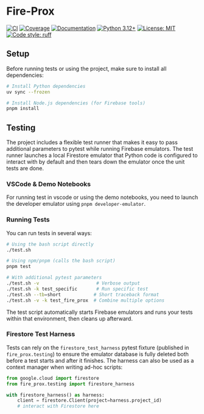 # Fire-Prox

[![CI](https://github.com/habemus-papadum/fire-prox/actions/workflows/ci.yml/badge.svg)](https://github.com/habemus-papadum/fire-prox/actions/workflows/ci.yml)
[![Coverage](https://raw.githubusercontent.com/habemus-papadum/fire-prox/python-coverage-comment-action-data/badge.svg)](https://htmlpreview.github.io/?https://github.com/habemus-papadum/fire-prox/blob/python-coverage-comment-action-data/htmlcov/index.html)
[![Documentation](https://img.shields.io/badge/Documentation-blue.svg)](https://habemus-papadum.github.io/fire-prox/)
[![Python 3.12+](https://img.shields.io/badge/python-3.12+-blue.svg)](https://www.python.org/downloads/)
[![License: MIT](https://img.shields.io/badge/License-MIT-yellow.svg)](https://opensource.org/licenses/MIT)
[![Code style: ruff](https://img.shields.io/badge/code%20style-ruff-000000.svg)](https://github.com/astral-sh/ruff)

## Setup

Before running tests or using the project, make sure to install all dependencies:

```bash
# Install Python dependencies
uv sync --frozen

# Install Node.js dependencies (for Firebase tools)
pnpm install
```

## Testing

The project includes a flexible test runner that makes it easy to pass additional parameters to pytest while running Firebase emulators. The test runner launches a local Firestore emulator that Python code is configured to interact with by default and then tears down the emulator once the unit tests are done.

### VSCode & Demo Notebooks
For running test in vscode or using the demo notebooks, you need to launch the developer emulator using `pnpm developer-emulator`. 

### Running Tests

You can run tests in several ways:

```bash
# Using the bash script directly
./test.sh

# Using npm/pnpm (calls the bash script)
pnpm test

# With additional pytest parameters
./test.sh -v                     # Verbose output
./test.sh -k test_specific       # Run specific test
./test.sh --tb=short            # Short traceback format
./test.sh -v -k test_fire_prox  # Combine multiple options
```

The test script automatically starts Firebase emulators and runs your tests within that environment, then cleans up afterward.

### Firestore Test Harness

Tests can rely on the `firestore_test_harness` pytest fixture (published in `fire_prox.testing`) to ensure the emulator database is fully deleted both before a test starts and after it finishes. The harness can also be used as a context manager when writing ad-hoc scripts:

```python
from google.cloud import firestore
from fire_prox.testing import firestore_harness

with firestore_harness() as harness:
    client = firestore.Client(project=harness.project_id)
    # interact with Firestore here
```


